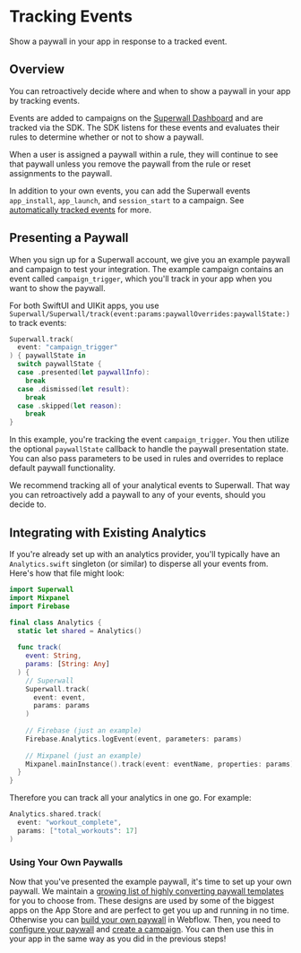 # Tracking Events

Show a paywall in your app in response to a tracked event.

## Overview

You can retroactively decide where and when to show a paywall in your app by tracking events.

Events are added to campaigns on the [Superwall Dashboard](https://superwall.com/dashboard) and are tracked via the SDK. The SDK listens for these events and evaluates their rules to determine whether or not to show a paywall.

When a user is assigned a paywall within a rule, they will continue to see that paywall unless you remove the paywall from the rule or reset assignments to the paywall.

In addition to your own events, you can add the Superwall events `app_install`, `app_launch`, and `session_start` to a campaign. See [automatically tracked events](<doc:AutomaticallyTrackedEvents>) for more.

## Presenting a Paywall

When you sign up for a Superwall account, we give you an example paywall and campaign to test your integration. The example campaign contains an event called `campaign_trigger`, which you'll track in your app when you want to show the paywall.

For both SwiftUI and UIKit apps, you use ``Superwall/Superwall/track(event:params:paywallOverrides:paywallState:)`` to track events:

```swift
Superwall.track(
  event: "campaign_trigger"
) { paywallState in
  switch paywallState {
  case .presented(let paywallInfo):
    break
  case .dismissed(let result):
    break
  case .skipped(let reason):
    break
}
```

In this example, you're tracking the event `campaign_trigger`. You then utilize the optional `paywallState` callback to handle the paywall presentation state. You can also pass parameters to be used in rules and overrides to replace default paywall functionality.

We recommend tracking all of your analytical events to Superwall. That way you can retroactively add a paywall to any of your events, should you decide to.

## Integrating with Existing Analytics

If you're already set up with an analytics provider, you'll typically have an `Analytics.swift` singleton (or similar) to disperse all your events from. Here's how that file might look:

```swift
import Superwall
import Mixpanel
import Firebase

final class Analytics {
  static let shared = Analytics()
  
  func track(
    event: String,
    params: [String: Any]
  ) {
    // Superwall
    Superwall.track(
      event: event,
      params: params
    )
    
    // Firebase (just an example)
    Firebase.Analytics.logEvent(event, parameters: params)
    
    // Mixpanel (just an example)
    Mixpanel.mainInstance().track(event: eventName, properties: params)
  }
}
```

Therefore you can track all your analytics in one go. For example:

```swift
Analytics.shared.track(
  event: "workout_complete",
  params: ["total_workouts": 17]
)
```

### Using Your Own Paywalls

Now that you've presented the example paywall, it's time to set up your own paywall. We maintain a [growing list of highly converting paywall templates](https://templates.superwall.com/release/latest/gallery/) for you to choose from. These designs are used by some of the biggest apps on the App Store and are perfect to get you up and running in no time. Otherwise you can [build your own paywall](https://docs.superwall.com/docs/overview) in Webflow. Then, you need to [configure your paywall](https://docs.superwall.com/docs/configuring-a-paywall) and [create a campaign](https://docs.superwall.com/docs/campaigns). You can then use this in your app in the same way as you did in the previous steps!
